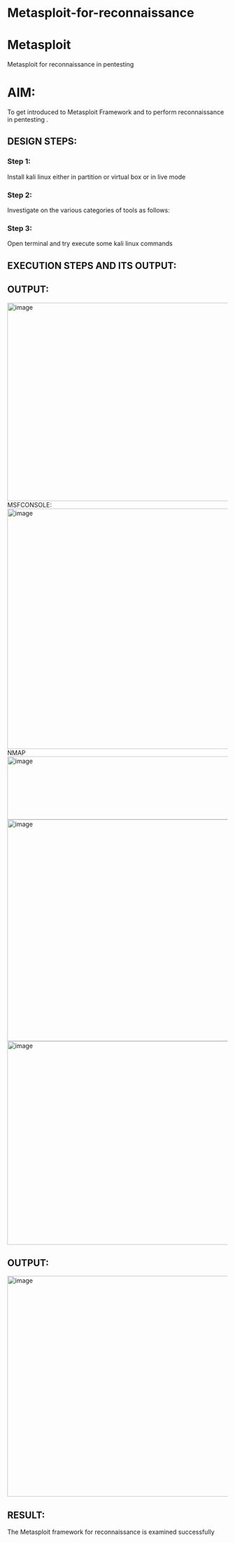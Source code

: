 # Metasploit-for-reconnaissance
# Metasploit
Metasploit for reconnaissance in pentesting

# AIM:

To get introduced to Metasploit Framework and to  perform reconnaissance  in pentesting .

## DESIGN STEPS:

### Step 1:

Install kali linux either in partition or virtual box or in live mode

### Step 2:

Investigate on the various categories of tools as follows:

### Step 3:

Open terminal and try execute some kali linux commands

## EXECUTION STEPS AND ITS OUTPUT:


## OUTPUT:
<img width="613" height="453" alt="image" src="https://github.com/user-attachments/assets/58948c54-607c-4640-bdf6-7730bb69e80d" />
MSFCONSOLE:
<img width="1156" height="549" alt="image" src="https://github.com/user-attachments/assets/0a2d84e1-e16c-4df8-bad4-f85438e8fac1" />
NMAP
<img width="736" height="144" alt="image" src="https://github.com/user-attachments/assets/d702d266-5842-479c-b679-bfca9a8a90a7" />
<img width="1031" height="506" alt="image" src="https://github.com/user-attachments/assets/01359cec-9a04-4117-953a-dbad5f374747" />

<img width="685" height="465" alt="image" src="https://github.com/user-attachments/assets/4da0380a-b16e-45ad-943a-cdf2bb8c3157" />






## OUTPUT:
<img width="1036" height="504" alt="image" src="https://github.com/user-attachments/assets/2efcf9b3-a06b-483b-80ce-eb0b4d2d4846" />








## RESULT:
The Metasploit framework for reconnaissance is  examined successfully
